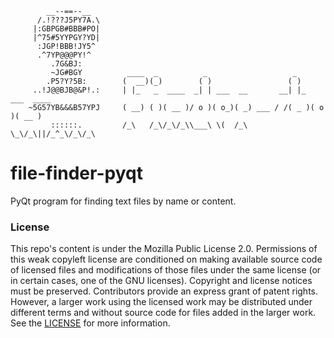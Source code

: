 ```
        __--==--__      
      /.!???J5PY7A.\        
     |:GBPGB#BBB#PO|      
     |^75#5YYPGY?YD|      
      :JGP!BBB!JY5^      
      .^7YP@@@PY!^       
         .7G&BJ:         
         ~JG#BGY          ____  _          _                   _              
        .P5?Y?5B:        (  __)(_)        ( )                 ( )             
     ..!J@@BJB@&P!.:     | |_   _  ____  _| | ___  __       __| |_  ___  ____ 
    ~5G57YB&&&B57YPJ     ( __) ( )( __ )/ o )( o_)( _) ___ / /( _ )( o )( __ )
         ::::::.         /_\   /_\/_\/_\\___\ \(  /_\      \_\/_\||/_^_\/_\/_\
```

# file-finder-pyqt

PyQt program for finding text files by name or content.

### License

This repo's content is under the Mozilla Public License 2.0. Permissions of this weak copyleft license are conditioned
on making available source code of licensed files and modifications of those files under the same license (or in certain
cases, one of the GNU licenses). Copyright and license notices must be preserved. Contributors provide an express grant
of patent rights. However, a larger work using the licensed work may be distributed under different terms and without
source code for files added in the larger work. See
the [LICENSE](https://github.com/Keworker/file-finder-pyqt/blob/master/LICENSE) for more information.
